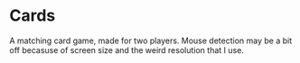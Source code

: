 # Cards
A matching card game, made for two players. Mouse detection may be a bit off becasuse of screen size and the weird resolution that I use.
